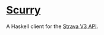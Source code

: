 # [Scurry][1]

A Haskell client for the [Strava V3 API][2].

[1]: https://github.com/tfausak/scurry
[2]: http://strava.github.io/api/

